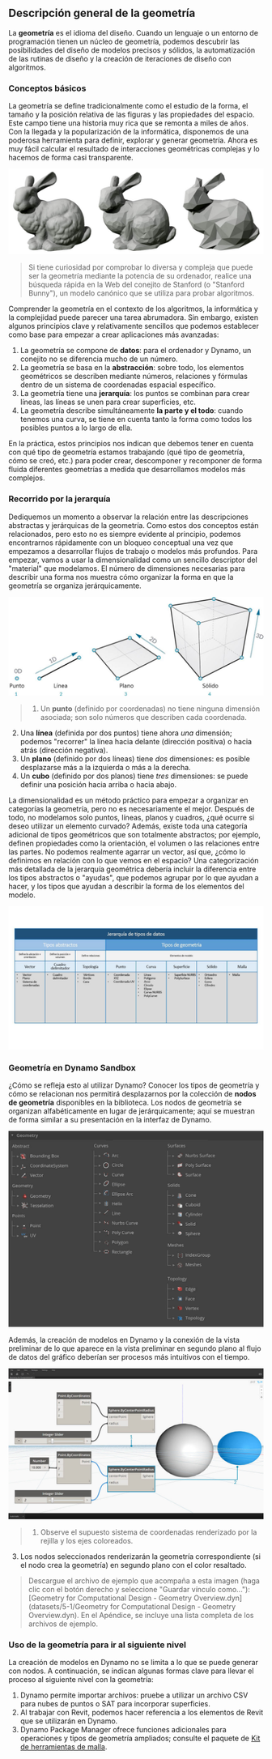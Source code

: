 ## Descripción general de la geometría
La **geometría** es el idioma del diseño. Cuando un lenguaje o un entorno de programación tienen un núcleo de geometría, podemos descubrir las posibilidades del diseño de modelos precisos y sólidos, la automatización de las rutinas de diseño y la creación de iteraciones de diseño con algoritmos.

### Conceptos básicos
La geometría se define tradicionalmente como el estudio de la forma, el tamaño y la posición relativa de las figuras y las propiedades del espacio. Este campo tiene una historia muy rica que se remonta a miles de años. Con la llegada y la popularización de la informática, disponemos de una poderosa herramienta para definir, explorar y generar geometría. Ahora es muy fácil calcular el resultado de interacciones geométricas complejas y lo hacemos de forma casi transparente.

![Conejito de Stanford](images/5-1/StanfordBunny.jpg)
> Si tiene curiosidad por comprobar lo diversa y compleja que puede ser la geometría mediante la potencia de su ordenador, realice una búsqueda rápida en la Web del conejito de Stanford (o "Stanford Bunny"), un modelo canónico que se utiliza para probar algoritmos.

Comprender la geometría en el contexto de los algoritmos, la informática y la complejidad puede parecer una tarea abrumadora. Sin embargo, existen algunos principios clave y relativamente sencillos que podemos establecer como base para empezar a crear aplicaciones más avanzadas:

1. La geometría se compone de **datos**: para el ordenador y Dynamo, un conejito no se diferencia mucho de un número.
2. La geometría se basa en la **abstracción**: sobre todo, los elementos geométricos se describen mediante números, relaciones y fórmulas dentro de un sistema de coordenadas espacial específico.
3. La geometría tiene una **jerarquía**: los puntos se combinan para crear líneas, las líneas se unen para crear superficies, etc.
4. La geometría describe simultáneamente **la parte y el todo**: cuando tenemos una curva, se tiene en cuenta tanto la forma como todos los posibles puntos a lo largo de ella.

En la práctica, estos principios nos indican que debemos tener en cuenta con qué tipo de geometría estamos trabajando (qué tipo de geometría, cómo se creó, etc.) para poder crear, descomponer y recomponer de forma fluida diferentes geometrías a medida que desarrollamos modelos más complejos.

### Recorrido por la jerarquía
Dediquemos un momento a observar la relación entre las descripciones abstractas y jerárquicas de la geometría. Como estos dos conceptos están relacionados, pero esto no es siempre evidente al principio, podemos encontrarnos rápidamente con un bloqueo conceptual una vez que empezamos a desarrollar flujos de trabajo o modelos más profundos. Para empezar, vamos a usar la dimensionalidad como un sencillo descriptor del "material" que modelamos. El número de dimensiones necesarias para describir una forma nos muestra cómo organizar la forma en que la geometría se organiza jerárquicamente.

![Geometría computacional](images/5-1/GeometryDimensionality.jpg)
> 1. Un **punto** (definido por coordenadas) no tiene ninguna dimensión asociada; son solo números que describen cada coordenada.
2. Una **línea** (definida por dos puntos) tiene ahora *una* dimensión; podemos "recorrer" la línea hacia delante (dirección positiva) o hacia atrás (dirección negativa).
3. Un **plano** (definido por dos líneas) tiene *dos* dimensiones: es posible desplazarse más a la izquierda o más a la derecha.
4. Un **cubo** (definido por dos planos) tiene *tres* dimensiones: se puede definir una posición hacia arriba o hacia abajo.

La dimensionalidad es un método práctico para empezar a organizar en categorías la geometría, pero no es necesariamente el mejor. Después de todo, no modelamos solo puntos, líneas, planos y cuadros, ¿qué ocurre si deseo utilizar un elemento curvado? Además, existe toda una categoría adicional de tipos geométricos que son totalmente abstractos; por ejemplo, definen propiedades como la orientación, el volumen o las relaciones entre las partes. No podemos realmente agarrar un vector, así que, ¿cómo lo definimos en relación con lo que vemos en el espacio? Una categorización más detallada de la jerarquía geométrica debería incluir la diferencia entre los tipos abstractos o "ayudas", que podemos agrupar por lo que ayudan a hacer, y los tipos que ayudan a describir la forma de los elementos del modelo.

![Jerarquía de geometría](images/5-1/GeometryHierarchy.jpg)

### Geometría en Dynamo Sandbox

¿Cómo se refleja esto al utilizar Dynamo? Conocer los tipos de geometría y cómo se relacionan nos permitirá desplazarnos por la colección de **nodos de geometría** disponibles en la biblioteca. Los nodos de geometría se organizan alfabéticamente en lugar de jerárquicamente; aquí se muestran de forma similar a su presentación en la interfaz de Dynamo.

![Geometría en Dynamo](images/5-1/GeometryOrganization2.jpg)

Además, la creación de modelos en Dynamo y la conexión de la vista preliminar de lo que aparece en la vista preliminar en segundo plano al flujo de datos del gráfico deberían ser procesos más intuitivos con el tiempo.


![Geometría en Dynamo](images/5-1/GeometryInDynamo.jpg)
> 1. Observe el supuesto sistema de coordenadas renderizado por la rejilla y los ejes coloreados.
3. Los nodos seleccionados renderizarán la geometría correspondiente (si el nodo crea la geometría) en segundo plano con el color resaltado.

> Descargue el archivo de ejemplo que acompaña a esta imagen (haga clic con el botón derecho y seleccione "Guardar vínculo como..."): [Geometry for Computational Design - Geometry Overview.dyn](datasets/5-1/Geometry for Computational Design - Geometry Overview.dyn). En el Apéndice, se incluye una lista completa de los archivos de ejemplo.

### Uso de la geometría para ir al siguiente nivel
La creación de modelos en Dynamo no se limita a lo que se puede generar con nodos. A continuación, se indican algunas formas clave para llevar el proceso al siguiente nivel con la geometría:

1. Dynamo permite importar archivos: pruebe a utilizar un archivo CSV para nubes de puntos o SAT para incorporar superficies.
2. Al trabajar con Revit, podemos hacer referencia a los elementos de Revit que se utilizarán en Dynamo.
3. Dynamo Package Manager ofrece funciones adicionales para operaciones y tipos de geometría ampliados; consulte el paquete de [Kit de herramientas de malla](https://github.com/DynamoDS/Dynamo/wiki/Dynamo-Mesh-Toolkit).


